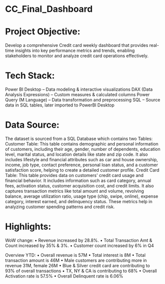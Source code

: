 # CC_Final_Dashboard
# Project Objective:
Develop a comprehensive Credit card weekly dashboard that provides real-time insights into key performance metrics and trends, enabling stakeholders to monitor and analyze credit card operations effectively.

# Tech Stack:
Power BI Desktop – Data modeling & interactive visualizations 
DAX (Data Analysis Expressions) – Custom measures & calculated columns 
Power Query (M Language) – Data transformation and preprocessing 
SQL – Source data in SQL tables, later imported to PowerBI Desktop

# Data Source:
The dataset is sourced from a SQL Database which contains two Tables:
  Customer Table:
    This table contains demographic and personal information of customers, including their age, gender, number of dependents, education level, marital status, and location details like state and zip code. It also includes lifestyle and financial attributes such as car and      house ownership, income, job type, contact preference, personal loan status, and a customer satisfaction score, helping to create a detailed customer profile.
  Credit Card Table:
    This table provides data on customers' credit card usage and financial behavior. It includes information such as card category, annual fees, activation status, customer acquisition cost, and credit limits. It also captures transaction metrics like total amount and          volume, revolving balance, average utilization ratio, usage type (chip, swipe, online), expense category, interest earned, and delinquency status. These metrics help in analyzing customer spending patterns and credit risk.

# Highlights:
  WoW change: 
  • Revenue increased by 28.8%. 
  • Total Transaction Amt & Count increased by 35% & 3%. 
  • Customer count increased by 6% in Q4 

  Overview YTD: 
  • Overall revenue is 57M 
  • Total interest is 8M 
  • Total transaction amount is 46M 
  • Male customers are contributing more in revenue 31M, female 26M 
  • Blue & Silver credit card are contributing to 93% of overall transactions 
  • TX, NY & CA is contributing to 68% 
  • Overall Activation rate is 57.5% 
  • Overall Delinquent rate is 6.06%
